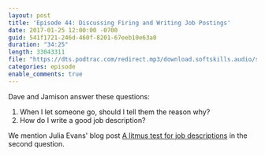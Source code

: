 ```yaml
---
layout: post
title: 'Episode 44: Discussing Firing and Writing Job Postings'
date: 2017-01-25 12:00:00 -0700
guid: 541f1721-246d-460f-8201-67eeb10e63a0
duration: "34:25"
length: 33043311
file: "https://dts.podtrac.com/redirect.mp3/download.softskills.audio/sse-044.mp3"
categories: episode
enable_comments: true
---
```


Dave and Jamison answer these questions:

1. When I let someone go, should I tell them the reason why?
2. How do I write a good job description?

We mention Julia Evans' blog post [A litmus test for job descriptions](https://jvns.ca/blog/2016/10/21/a-litmus-test-for-job-descriptions/) in the second question.
